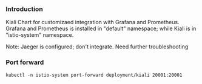 ### Introduction
Kiali Chart for customizaed integration with Grafana and Prometheus. Grafana and Prometheus is installed
in "default" namespace; while Kiali is in "istio-system" namespace.  

Note: Jaeger is configured; don't integrate. Need further troubleshooting

### Port forward
```shell
kubectl -n istio-system port-forward deployment/kiali 20001:20001
```
